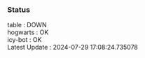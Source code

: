 ### Status


table : DOWN  
hogwarts : OK  
icy-bot : OK  
Latest Update : 2024-07-29 17:08:24.735078
